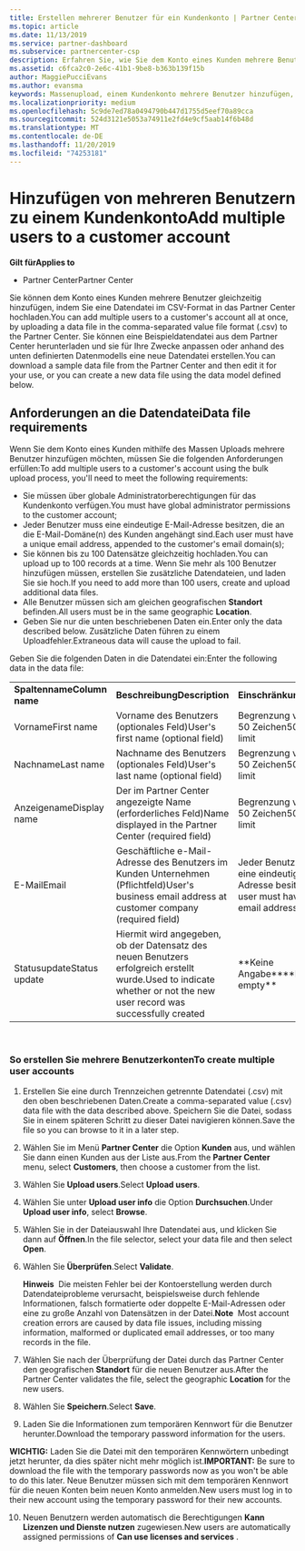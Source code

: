 ```yaml
---
title: Erstellen mehrerer Benutzer für ein Kundenkonto | Partner Center
ms.topic: article
ms.date: 11/13/2019
ms.service: partner-dashboard
ms.subservice: partnercenter-csp
description: Erfahren Sie, wie Sie dem Konto eines Kunden mehrere Benutzer gleichzeitig hinzufügen, indem Sie eine Datendatei im CSV-Dateiformat (Comma-Separated Value File Format) in Partner Center hochladen.
ms.assetid: c6fca2c0-2e6c-41b1-9be8-b363b139f15b
author: MaggiePucciEvans
ms.author: evansma
keywords: Massenupload, einem Kundenkonto mehrere Benutzer hinzufügen, Benutzer eines Kunden hinzufügen, Massenupload der Benutzer eines Kunden, Kundenkonto, Kundenbenutzer, Benutzer
ms.localizationpriority: medium
ms.openlocfilehash: 5c9de7ed78a0494790b447d1755d5eef70a89cca
ms.sourcegitcommit: 524d3121e5053a74911e2fd4e9cf5aab14f6b48d
ms.translationtype: MT
ms.contentlocale: de-DE
ms.lasthandoff: 11/20/2019
ms.locfileid: "74253181"
---
```

# <a name="add-multiple-users-to-a-customer-account"></a><span data-ttu-id="05ec9-104">Hinzufügen von mehreren Benutzern zu einem Kundenkonto</span><span class="sxs-lookup"><span data-stu-id="05ec9-104">Add multiple users to a customer account</span></span>

<span data-ttu-id="05ec9-105">**Gilt für**</span><span class="sxs-lookup"><span data-stu-id="05ec9-105">**Applies to**</span></span>

-  <span data-ttu-id="05ec9-106">Partner Center</span><span class="sxs-lookup"><span data-stu-id="05ec9-106">Partner Center</span></span>

<span data-ttu-id="05ec9-107">Sie können dem Konto eines Kunden mehrere Benutzer gleichzeitig hinzufügen, indem Sie eine Datendatei im CSV-Format in das Partner Center hochladen.</span><span class="sxs-lookup"><span data-stu-id="05ec9-107">You can add multiple users to a customer's account all at once, by uploading a data file in the comma-separated value file format (.csv) to the Partner Center.</span></span> <span data-ttu-id="05ec9-108">Sie können eine Beispieldatendatei aus dem Partner Center herunterladen und sie für Ihre Zwecke anpassen oder anhand des unten definierten Datenmodells eine neue Datendatei erstellen.</span><span class="sxs-lookup"><span data-stu-id="05ec9-108">You can download a sample data file from the Partner Center and then edit it for your use, or you can create a new data file using the data model defined below.</span></span>

## <a href="" id="creatingtheimportcsvfile"></a><span data-ttu-id="05ec9-109">Anforderungen an die Datendatei</span><span class="sxs-lookup"><span data-stu-id="05ec9-109">Data file requirements</span></span>


<span data-ttu-id="05ec9-110">Wenn Sie dem Konto eines Kunden mithilfe des Massen Uploads mehrere Benutzer hinzufügen möchten, müssen Sie die folgenden Anforderungen erfüllen:</span><span class="sxs-lookup"><span data-stu-id="05ec9-110">To add multiple users to a customer's account using the bulk upload process, you'll need to meet the following requirements:</span></span>

-   <span data-ttu-id="05ec9-111">Sie müssen über globale Administratorberechtigungen für das Kundenkonto verfügen.</span><span class="sxs-lookup"><span data-stu-id="05ec9-111">You must have global administrator permissions to the customer account;</span></span>
-   <span data-ttu-id="05ec9-112">Jeder Benutzer muss eine eindeutige E-Mail-Adresse besitzen, die an die E-Mail-Domäne(n) des Kunden angehängt sind.</span><span class="sxs-lookup"><span data-stu-id="05ec9-112">Each user must have a unique email address, appended to the customer's email domain(s);</span></span>
-   <span data-ttu-id="05ec9-113">Sie können bis zu 100 Datensätze gleichzeitig hochladen.</span><span class="sxs-lookup"><span data-stu-id="05ec9-113">You can upload up to 100 records at a time.</span></span> <span data-ttu-id="05ec9-114">Wenn Sie mehr als 100 Benutzer hinzufügen müssen, erstellen Sie zusätzliche Datendateien, und laden Sie sie hoch.</span><span class="sxs-lookup"><span data-stu-id="05ec9-114">If you need to add more than 100 users, create and upload additional data files.</span></span>
-   <span data-ttu-id="05ec9-115">Alle Benutzer müssen sich am gleichen geografischen **Standort** befinden.</span><span class="sxs-lookup"><span data-stu-id="05ec9-115">All users must be in the same geographic **Location**.</span></span>
-   <span data-ttu-id="05ec9-116">Geben Sie nur die unten beschriebenen Daten ein.</span><span class="sxs-lookup"><span data-stu-id="05ec9-116">Enter only the data described below.</span></span> <span data-ttu-id="05ec9-117">Zusätzliche Daten führen zu einem Uploadfehler.</span><span class="sxs-lookup"><span data-stu-id="05ec9-117">Extraneous data will cause the upload to fail.</span></span>

<span data-ttu-id="05ec9-118">Geben Sie die folgenden Daten in die Datendatei ein:</span><span class="sxs-lookup"><span data-stu-id="05ec9-118">Enter the following data in the data file:</span></span>

|                 |                                                                              |                                            |
|-----------------|------------------------------------------------------------------------------|--------------------------------------------|
| <span data-ttu-id="05ec9-119">**Spaltenname**</span><span class="sxs-lookup"><span data-stu-id="05ec9-119">**Column name**</span></span> | <span data-ttu-id="05ec9-120">**Beschreibung**</span><span class="sxs-lookup"><span data-stu-id="05ec9-120">**Description**</span></span>                                                              | <span data-ttu-id="05ec9-121">**Einschränkung**</span><span class="sxs-lookup"><span data-stu-id="05ec9-121">**Limitation**</span></span>                             |
| <span data-ttu-id="05ec9-122">Vorname</span><span class="sxs-lookup"><span data-stu-id="05ec9-122">First name</span></span>      | <span data-ttu-id="05ec9-123">Vorname des Benutzers (optionales Feld)</span><span class="sxs-lookup"><span data-stu-id="05ec9-123">User's first name (optional field)</span></span>                                           | <span data-ttu-id="05ec9-124">Begrenzung von 50 Zeichen</span><span class="sxs-lookup"><span data-stu-id="05ec9-124">50-character limit</span></span>                         |
| <span data-ttu-id="05ec9-125">Nachname</span><span class="sxs-lookup"><span data-stu-id="05ec9-125">Last name</span></span>       | <span data-ttu-id="05ec9-126">Nachname des Benutzers (optionales Feld)</span><span class="sxs-lookup"><span data-stu-id="05ec9-126">User's last name (optional field)</span></span>                                            | <span data-ttu-id="05ec9-127">Begrenzung von 50 Zeichen</span><span class="sxs-lookup"><span data-stu-id="05ec9-127">50-character limit</span></span>                         |
| <span data-ttu-id="05ec9-128">Anzeigename</span><span class="sxs-lookup"><span data-stu-id="05ec9-128">Display name</span></span>    | <span data-ttu-id="05ec9-129">Der im Partner Center angezeigte Name (erforderliches Feld)</span><span class="sxs-lookup"><span data-stu-id="05ec9-129">Name displayed in the Partner Center (required field)</span></span>                            | <span data-ttu-id="05ec9-130">Begrenzung von 50 Zeichen</span><span class="sxs-lookup"><span data-stu-id="05ec9-130">50-character limit</span></span>                         |
| <span data-ttu-id="05ec9-131">E-Mail</span><span class="sxs-lookup"><span data-stu-id="05ec9-131">Email</span></span>           | <span data-ttu-id="05ec9-132">Geschäftliche e-Mail-Adresse des Benutzers im Kunden Unternehmen (Pflichtfeld)</span><span class="sxs-lookup"><span data-stu-id="05ec9-132">User's business email address at customer company (required field)</span></span>           | <span data-ttu-id="05ec9-133">Jeder Benutzer muss eine eindeutige E-Mail-Adresse besitzen.</span><span class="sxs-lookup"><span data-stu-id="05ec9-133">Each user must have a unique email address</span></span> |
| <span data-ttu-id="05ec9-134">Statusupdate</span><span class="sxs-lookup"><span data-stu-id="05ec9-134">Status update</span></span>   | <span data-ttu-id="05ec9-135">Hiermit wird angegeben, ob der Datensatz des neuen Benutzers erfolgreich erstellt wurde.</span><span class="sxs-lookup"><span data-stu-id="05ec9-135">Used to indicate whether or not the new user record was successfully created</span></span> | <span data-ttu-id="05ec9-136">\*\*Keine Angabe\*\*</span><span class="sxs-lookup"><span data-stu-id="05ec9-136">\*\*Leave empty\*\*</span></span>                        |

 

### <a href="" id="createmultipleuseraccounts"></a><span data-ttu-id="05ec9-137">So erstellen Sie mehrere Benutzerkonten</span><span class="sxs-lookup"><span data-stu-id="05ec9-137">To create multiple user accounts</span></span>

<a href="" id="creatingtheaccounts"></a>
1.  <span data-ttu-id="05ec9-138">Erstellen Sie eine durch Trennzeichen getrennte Datendatei (.csv) mit den oben beschriebenen Daten.</span><span class="sxs-lookup"><span data-stu-id="05ec9-138">Create a comma-separated value (.csv) data file with the data described above.</span></span> <span data-ttu-id="05ec9-139">Speichern Sie die Datei, sodass Sie in einem späteren Schritt zu dieser Datei navigieren können.</span><span class="sxs-lookup"><span data-stu-id="05ec9-139">Save the file so you can browse to it in a later step.</span></span>
2.  <span data-ttu-id="05ec9-140">Wählen Sie im Menü **Partner Center** die Option **Kunden** aus, und wählen Sie dann einen Kunden aus der Liste aus.</span><span class="sxs-lookup"><span data-stu-id="05ec9-140">From the **Partner Center** menu, select **Customers**, then choose a customer from the list.</span></span>
3.  <span data-ttu-id="05ec9-141">Wählen Sie **Upload users**.</span><span class="sxs-lookup"><span data-stu-id="05ec9-141">Select **Upload users**.</span></span>
4.  <span data-ttu-id="05ec9-142">Wählen Sie unter **Upload user info** die Option **Durchsuchen**.</span><span class="sxs-lookup"><span data-stu-id="05ec9-142">Under **Upload user info**, select **Browse**.</span></span>
5.  <span data-ttu-id="05ec9-143">Wählen Sie in der Dateiauswahl Ihre Datendatei aus, und klicken Sie dann auf **Öffnen**.</span><span class="sxs-lookup"><span data-stu-id="05ec9-143">In the file selector, select your data file and then select **Open**.</span></span>
6.  <span data-ttu-id="05ec9-144">Wählen Sie **Überprüfen**.</span><span class="sxs-lookup"><span data-stu-id="05ec9-144">Select **Validate**.</span></span>

    <span data-ttu-id="05ec9-145">**Hinweis**  Die meisten Fehler bei der Kontoerstellung werden durch Datendateiprobleme verursacht, beispielsweise durch fehlende Informationen, falsch formatierte oder doppelte E-Mail-Adressen oder eine zu große Anzahl von Datensätzen in der Datei.</span><span class="sxs-lookup"><span data-stu-id="05ec9-145">**Note**  Most account creation errors are caused by data file issues, including missing information, malformed or duplicated email addresses, or too many records in the file.</span></span>

7.  <span data-ttu-id="05ec9-146">Wählen Sie nach der Überprüfung der Datei durch das Partner Center den geografischen **Standort** für die neuen Benutzer aus.</span><span class="sxs-lookup"><span data-stu-id="05ec9-146">After the Partner Center validates the file, select the geographic **Location** for the new users.</span></span>
8.  <span data-ttu-id="05ec9-147">Wählen Sie **Speichern**.</span><span class="sxs-lookup"><span data-stu-id="05ec9-147">Select **Save**.</span></span>
9.  <span data-ttu-id="05ec9-148">Laden Sie die Informationen zum temporären Kennwort für die Benutzer herunter.</span><span class="sxs-lookup"><span data-stu-id="05ec9-148">Download the temporary password information for the users.</span></span>

<span data-ttu-id="05ec9-149">**WICHTIG:** Laden Sie die Datei mit den temporären Kennwörtern unbedingt jetzt herunter, da dies später nicht mehr möglich ist.</span><span class="sxs-lookup"><span data-stu-id="05ec9-149">**IMPORTANT:** Be sure to download the file with the temporary passwords now as you won't be able to do this later.</span></span> <span data-ttu-id="05ec9-150">Neue Benutzer müssen sich mit dem temporären Kennwort für die neuen Konten beim neuen Konto anmelden.</span><span class="sxs-lookup"><span data-stu-id="05ec9-150">New users must log in to their new account using the temporary password for their new accounts.</span></span>

10. <span data-ttu-id="05ec9-151">Neuen Benutzern werden automatisch die Berechtigungen **Kann Lizenzen und Dienste nutzen** zugewiesen.</span><span class="sxs-lookup"><span data-stu-id="05ec9-151">New users are automatically assigned permissions of **Can use licenses and services** .</span></span> 

 

 



